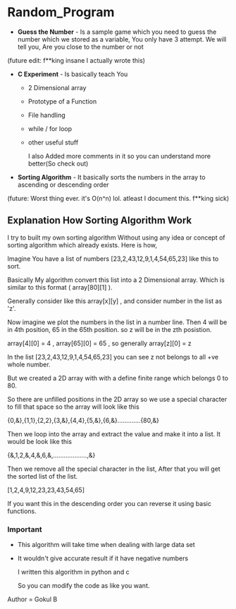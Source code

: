 # Random_Program

- **Guess the Number** - Is a sample game which you need to guess the number which we stored as a variable, You only have 3 attempt. We will tell you, Are you close to the number or not 

(future edit: f**king insane I actually wrote this)

- **C Experiment**  - Is basically teach You 
  - 2 Dimensional array
  - Prototype of a Function
  - File handling
  - while / for loop
  - other useful stuff
 
    I also Added more comments in it so you can understand more better(So check out)

- **Sorting Algorithm**  - It basically sorts the numbers in the array to ascending or descending order

(future: Worst thing ever. it's O(n^n) lol. atleast I document this. f**king sick)

## Explanation How Sorting Algorithm Work

I try to built my own sorting algorithm Without using any idea or concept of sorting algorithm which already exists.
Here is how,

Imagine You have a list of numbers [23,2,43,12,9,1,4,54,65,23] like this to sort.

Basically My algorithm convert this list into a 2 Dimensional array. Which is similar to this format ( array[80][1] ).

Generally consider like this array[x][y] , and consider number in the list as 'z'.

Now imagine we plot the numbers in the list in a number line. Then 4 will be in 4th position, 65 in the 65th position. so z will be in the zth posistion.

array[4][0] = 4 , array[65][0] = 65 , so generally array[z][0] = z

In the list [23,2,43,12,9,1,4,54,65,23] you can see z not belongs to all +ve whole number.

But we created a 2D array with with a define finite range which belongs 0 to 80.

So there are unfilled positions in the 2D array so we use a special character to fill that space so the array will look like this

{0,&},{1,1},{2,2},{3,&},{4,4},{5,&},{6,&}.............{80,&}

Then we loop into the array and extract the value and make it into a list. It would be look like this

{&,1,2,&,4,&,6,&,...................,&}

Then we remove all the special character in the list, After that you will get the sorted list of the list.

[1,2,4,9,12,23,23,43,54,65]

If you want this in the descending order you can reverse it using basic functions.

### Important 

- This algorithm will take time when dealing with large data set
- It wouldn't give accurate result if it have negative numbers

  I written this algorithm in python and c

  So you can modify the code as like you want.
    


Author = Gokul B
          
          
          
          
          
          
  
